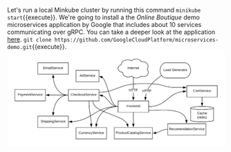 Let's run a local Minkube cluster by running this command `minikube start`{{execute}}.
We're going to install a the _Online Boutique_ demo microservices application by Google that includes about 10 services communicating over gRPC. You can take a deeper look at the application [here](https://github.com/GoogleCloudPlatform/microservices-demo).
`git clone https://github.com/GoogleCloudPlatform/microservices-demo.git`{{execute}}.
![app-architecture](./assets/architecture-diagram.png)
